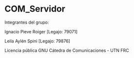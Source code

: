 # COM_Servidor

Integrantes del grupo:

Ignacio Pieve Roiger   [Legajo: 79071]

Leila Aylén Spini      [Legajo: 79876]



Licencia pública GNU
Cátedra de Comunicaciones - UTN FRC
